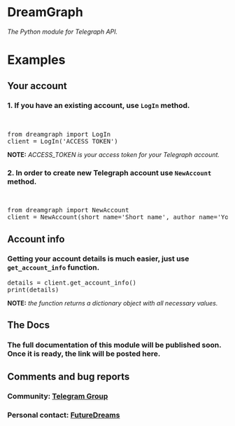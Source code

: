 # DreamGraph
<em>The Python module for Telegraph API.</em>
<h1>Examples</h1>

<h2>Your account</h2>
<h3>1. If you have an existing account, use <code>LogIn</code> method.</h3>
<br>
<pre>
from dreamgraph import LogIn
client = LogIn('ACCESS_TOKEN')
</pre>
<b>NOTE:</b>  <i>ACCESS_TOKEN is your access token for your Telegraph account.</i>

<h3>2. In order to create new Telegraph account use <code>NewAccount</code> method.</h3>
</br>
<pre>
from dreamgraph import NewAccount
client = NewAccount(short_name='Short_name', author_name='Your_Name', author_url='https://your_address.com')
</pre>

<h2>Account info</h2>
<h3>Getting your account details is much easier, just use <code>get_account_info</code> function.</h3>

<pre>
details = client.get_account_info()
print(details)
</pre>

<b>NOTE:</b> <i>the function returns a dictionary object with all necessary values.</i>

<h2>The Docs</h2>
<h3>The full documentation of this module will be published soon. Once it is ready, the link will be posted here.</h3>

<h2>Comments and bug reports</h2>
<h3>Community: <a href="https://t.me/python_uz">Telegram Group</a></h3>
<h3>Personal contact: <a href="https://t.me/futuredreams">FutureDreams</a></h3>
